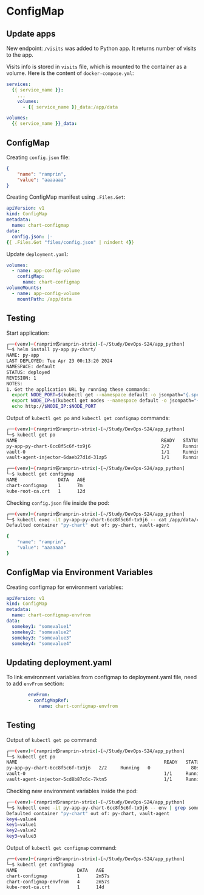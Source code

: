 # ConfigMap

## Update apps

New endpoint: `/visits` was added to Python app. It returns number of visits to the app.

Visits info is stored in `visits` file, which is mounted to the container as a volume. Here is the content of `docker-compose.yml`:

```yaml
services:
  {{ service_name }}:
    ...
    volumes:
      - {{ service_name }}_data:/app/data

volumes:
  {{ service_name }}_data:
```

## ConfigMap

Creating `config.json` file:

```json
{
    "name": "ramprin",
    "value": "aaaaaaa"
}
```

Creating ConfigMap manifest using `.Files.Get`:

```yaml
apiVersion: v1
kind: ConfigMap
metadata:
  name: chart-configmap
data:
  config.json: |-
{{ .Files.Get "files/config.json" | nindent 4}}
```

Update `deployment.yaml`:

```yaml
volumes:
  - name: app-config-volume
    configMap:
      name: chart-configmap
volumeMounts:
  - name: app-config-volume
    mountPath: /app/data
```

## Testing

Start application:

```bash
┌──(venv)─(ramprin㉿ramprin-strix)-[~/Study/DevOps-S24/app_python]
└─$ helm install py-app py-chart/
NAME: py-app
LAST DEPLOYED: Tue Apr 23 00:13:20 2024
NAMESPACE: default
STATUS: deployed
REVISION: 1
NOTES:
1. Get the application URL by running these commands:
  export NODE_PORT=$(kubectl get --namespace default -o jsonpath="{.spec.ports[0].nodePort}" services py-app-py-chart)
  export NODE_IP=$(kubectl get nodes --namespace default -o jsonpath="{.items[0].status.addresses[0].address}")
  echo http://$NODE_IP:$NODE_PORT
```
Output of `kubectl get po` and `kubectl get configmap` commands:

```bash
┌──(venv)─(ramprin㉿ramprin-strix)-[~/Study/DevOps-S24/app_python]
└─$ kubectl get po
NAME                                                     READY   STATUS    RESTARTS        AGE
py-app-py-chart-6cc8f5c6f-tx9j6                          2/2     Running   0               3m8s
vault-0                                                  1/1     Running   4 (4d12h ago)   5d5h
vault-agent-injector-6daeb27d1d-31zp5                    1/1     Running   1 (4d12h ago)   5d

┌──(venv)─(ramprin㉿ramprin-strix)-[~/Study/DevOps-S24/app_python]
└─$ kubectl get configmap
NAME               DATA   AGE
chart-configmap    1      7m
kube-root-ca.crt   1      12d
```

Checking `config.json` file inside the pod:

```bash
┌──(venv)─(ramprin㉿ramprin-strix)-[~/Study/DevOps-S24/app_python]
└─$ kubectl exec -it py-app-py-chart-6cc8f5c6f-tx9j6 -- cat /app/data/config.json
Defaulted container "py-chart" out of: py-chart, vault-agent

{
    "name": "ramprin",
    "value": "aaaaaaa"
}
```

## ConfigMap via Environment Variables

Creating configmap for environment variables:

```yaml
apiVersion: v1
kind: ConfigMap
metadata:
  name: chart-configmap-envfrom
data:
  somekey1: "somevalue1"
  somekey2: "somevalue2"
  somekey3: "somevalue3"
  somekey4: "somevalue4"
```

## Updating deployment.yaml

To link environment variables from configmap to deployment.yaml file, need to add `envFrom` section:

```yaml
        envFrom:
        - configMapRef:
            name: chart-configmap-envfrom
```

## Testing

Output of `kubectl get po` command:

```bash
┌──(venv)─(ramprin㉿ramprin-strix)-[~/Study/DevOps-S24/app_python]
└─$ kubectl get po
NAME                                                      READY   STATUS    RESTARTS        AGE
py-app-py-chart-6cc8f5c6f-tx9j6   2/2     Running   0               80s
vault-0                                                   1/1     Running   4 (5d23h ago)   6d22h
vault-agent-injector-5cd8b87c6c-7ktn5                     1/1     Running   1 (5d23h ago)   6d
```

Checking new environment variables inside the pod:

```bash
┌──(venv)─(ramprin㉿ramprin-strix)-[~/Study/DevOps-S24/app_python]
└─$ kubectl exec -it py-app-py-chart-6cc8f5c6f-tx9j6 -- env | grep some
Defaulted container "py-chart" out of: py-chart, vault-agent
key4=value4
key1=value1
key2=value2
key3=value3
```

Output of `kubectl get configmap` command:

```bash
┌──(venv)─(ramprin㉿ramprin-strix)-[~/Study/DevOps-S24/app_python]
└─$ kubectl get configmap
NAME                      DATA   AGE
chart-configmap           1      2m57s
chart-configmap-envfrom   4      2m57s
kube-root-ca.crt          1      14d
```
